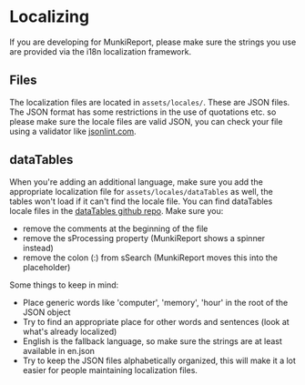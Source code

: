 Localizing
==========

If you are developing for MunkiReport, please make sure the strings you use are provided via the i18n localization framework.

Files
-----

The localization files are located in `assets/locales/`. These are JSON files. The JSON format has some restrictions in the use of quotations etc. so please make sure the locale files are valid JSON, you can check your file using a validator like [jsonlint.com](http://jsonlint.com).

dataTables
----------

When you're adding an additional language, make sure you add the appropriate localization file for `assets/locales/dataTables` as well, the tables won't load if it can't find the locale file. You can find dataTables locale files in the [dataTables github repo](https://github.com/DataTables/Plugins/tree/master/i18n).
Make sure you:

* remove the comments at the beginning of the file
* remove the sProcessing property (MunkiReport shows a spinner instead)
* remove the colon (:) from sSearch (MunkiReport moves this into the placeholder)

Some things to keep in mind:

* Place generic words like 'computer', 'memory', 'hour' in the root of the JSON object
* Try to find an appropriate place for other words and sentences (look at what's already localized)
* English is the fallback language, so make sure the strings are at least available in en.json
* Try to keep the JSON files alphabetically organized, this will make it a lot easier for people maintaining localization files.